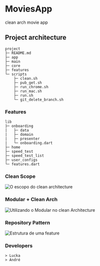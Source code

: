 # MoviesApp


clean arch movie app
## Project architecture

    project
    ├─ README.md
    ├─ app
    ├─ main
    ├─ core
    ├─ features
    └─ scripts
        ├─ clean.sh
        ├─ pub_get.sh
        ├─ run_chrome.sh
        ├─ run_mac.sh
        ├─ run.sh
        └─ git_delete_branch.sh

### Features

    lib
    ├─ onboarding
    |   ├─ data
    |   ├─ domain
    |   ├─ presenter
    |   └─ onboarding.dart
    ├─ home
    ├─ speed_test
    ├─ speed_test_list
    ├─ user_configs
    └─ features.dart

### Clean Scope

![O escopo do clean architecture](img/clean_scope.png)

### Modular + Clean Arch

![Utilizando o Modular no clean Architecture](img/modular.png)

### Repository Pattern

![Estrutura de uma feature](img/features.png)

### Developers

    > Lucka
    > André
